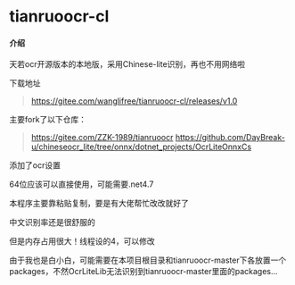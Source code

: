 # tianruoocr-cl

#### 介绍
天若ocr开源版本的本地版，采用Chinese-lite识别，再也不用网络啦

下载地址
> https://gitee.com/wanglifree/tianruoocr-cl/releases/v1.0

主要fork了以下仓库：
> https://gitee.com/ZZK-1989/tianruoocr
> https://github.com/DayBreak-u/chineseocr_lite/tree/onnx/dotnet_projects/OcrLiteOnnxCs

添加了ocr设置

64位应该可以直接使用，可能需要.net4.7

本程序主要靠粘贴复制，要是有大佬帮忙改改就好了

中文识别率还是很舒服的

但是内存占用很大！线程设的4，可以修改

由于我也是白小白，可能需要在本项目根目录和tianruoocr-master下各放置一个packages，不然OcrLiteLib无法识别到tianruoocr-master里面的packages...
